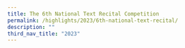 ```yaml
---
title: The 6th National Text Recital Competition
permalink: /highlights/2023/6th-national-text-recital/
description: ""
third_nav_title: "2023"
---
```

